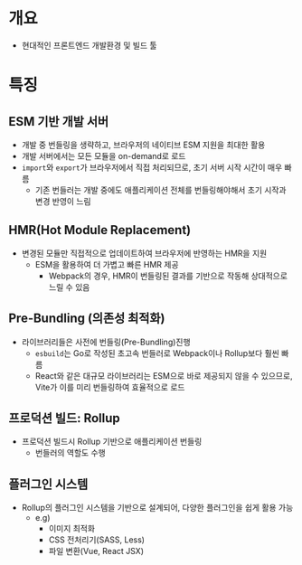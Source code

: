 # 개요

- 현대적인 프론트엔드 개발환경 및 빌드 툴

# 특징

## ESM 기반 개발 서버

- 개발 중 번들링을 생략하고, 브라우저의 네이티브 ESM 지원을 최대한 활용
- 개발 서버에서는 모든 모듈을 on-demand로 로드
- `import`와 `export`가 브라우저에서 직접 처리되므로, 초기 서버 시작 시간이 매우 빠름
  - 기존 번들러는 개발 중에도 애플리케이션 전체를 번들링해야해서 초기 시작과 변경 반영이 느림

## HMR(Hot Module Replacement)

- 변경된 모듈만 직접적으로 업데이트하여 브라우저에 반영하는 HMR을 지원
  - ESM을 활용하여 더 가볍고 빠른 HMR 제공
    - Webpack의 경우, HMR이 번들링된 결과를 기반으로 작동해 상대적으로 느릴 수 있음

## Pre-Bundling (의존성 최적화)

- 라이브러리들은 사전에 번들링(Pre-Bundling)진행
  - `esbuild`는 Go로 작성된 초고속 번들러로 Webpack이나 Rollup보다 훨씬 빠름
  - React와 같은 대규모 라이브러리는 ESM으로 바로 제공되지 않을 수 있으므로, Vite가 이를 미리 번들링하여 효율적으로 로드

## 프로덕션 빌드: Rollup

- 프로덕션 빌드시 Rollup 기반으로 애플리케이션 번들링
  - 번들러의 역할도 수행

## 플러그인 시스템

- Rollup의 플러그인 시스템을 기반으로 설계되어, 다양한 플러그인을 쉽게 활용 가능
  - e.g)
    - 이미지 최적화
    - CSS 전처리기(SASS, Less)
    - 파일 변환(Vue, React JSX)

